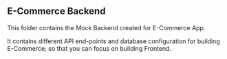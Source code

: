 ## E-Commerce Backend

This folder contains the Mock Backend created for E-Commerce App.

It contains different API end-points and database configuration for building E-Commerce; so that you can focus on building Frontend.
